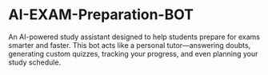 # AI-EXAM-Preparation-BOT
An AI-powered study assistant designed to help students prepare for exams smarter and faster. This bot acts like a personal tutor—answering doubts, generating custom quizzes, tracking your progress, and even planning your study schedule.
